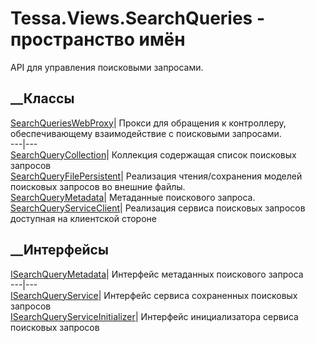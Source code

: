 # Tessa.Views.SearchQueries - пространство имён
API для управления поисковыми запросами.
##  __Классы
[SearchQueriesWebProxy](T_Tessa_Views_SearchQueries_SearchQueriesWebProxy.htm)|
Прокси для обращения к контроллеру, обеспечивающему взаимодействие с
поисковыми запросами.  
---|---  
[SearchQueryCollection](T_Tessa_Views_SearchQueries_SearchQueryCollection.htm)|
Коллекция содержащая список поисковых запросов  
[SearchQueryFilePersistent](T_Tessa_Views_SearchQueries_SearchQueryFilePersistent.htm)|
Реализация чтения/сохранения моделей поисковых запросов во внешние файлы.  
[SearchQueryMetadata](T_Tessa_Views_SearchQueries_SearchQueryMetadata.htm)|
Метаданные поискового запроса.  
[SearchQueryServiceClient](T_Tessa_Views_SearchQueries_SearchQueryServiceClient.htm)|
Реализация сервиса поисковых запросов доступная на клиентской стороне  
## __Интерфейсы
[ISearchQueryMetadata](T_Tessa_Views_SearchQueries_ISearchQueryMetadata.htm)|
Интерфейс метаданных поискового запроса  
---|---  
[ISearchQueryService](T_Tessa_Views_SearchQueries_ISearchQueryService.htm)|
Интерфейс сервиса сохраненных поисковых запросов  
[ISearchQueryServiceInitializer](T_Tessa_Views_SearchQueries_ISearchQueryServiceInitializer.htm)|
Интерфейс инициализатора сервиса поисковых запросов
